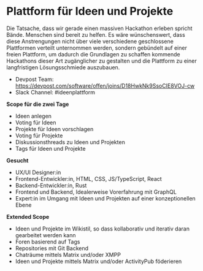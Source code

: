 # Plattform für Ideen und Projekte

Die Tatsache, dass wir gerade einen massiven Hackathon erleben spricht Bände. Menschen sind bereit zu helfen. Es wäre wünschenswert, dass diese Anstrengungen nicht über viele verschiedene geschlossene Plattformen verteilt unternommen werden, sondern gebündelt auf einer freien Plattform, um dadurch die Grundlagen zu schaffen kommende Hackathons dieser Art zugänglicher zu gestalten und die Plattform zu einer langfristigen Lösungsschmiede auszubauen.

- Devpost Team: https://devpost.com/software/offen/joins/D18HwkNk9SsoCIE8VOJ-cw
- Slack Channel: #ideenplattform 

**Scope für die zwei Tage**

- Ideen anlegen
- Voting für Ideen
- Projekte für Ideen vorschlagen
- Voting für Projekte
- Diskussionsthreads zu Ideen und Projekten
- Tags für Ideen und Projekte 

**Gesucht**

- UX/UI Designer:in
- Frontend-Entwickler:in, HTML, CSS, JS/TypeScript, React
- Backend-Entwickler:in, Rust
- Frontend und Backend, Idealerweise Vorerfahrung mit GraphQL
- Expert:in im Umgang mit Ideen und Projekten auf einer konzeptionellen Ebene

**Extended Scope**

- Ideen und Projekte im Wikistil, so dass kollaborativ und iterativ daran gearbeitet werden kann
- Foren basierend auf Tags
- Repositories mit Git Backend
- Chaträume mittels Matrix und/oder XMPP
- Ideen und Projekte mittels Matrix und/oder ActivityPub föderieren